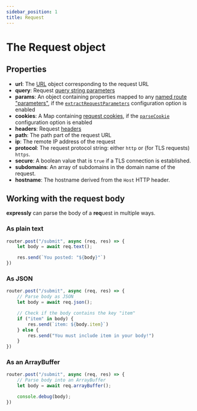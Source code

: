 ```yaml
---
sidebar_position: 1
title: Request
---
```


# The Request object

## Properties

* **url**: The [URL](https://developer.mozilla.org/en-US/docs/Web/API/URL) object corresponding to the request URL
* **query**: Request [query string parameters](search-params.md)
* **params**: An object containing properties mapped to any [named route "parameters"](../routing#path-parameters), if the [`extractRequestParameters`](../config.md#extractRequestParameters) configuration option is enabled
* **cookies**: A Map containing [request cookies](cookies.md#request-cookies), if the [`parseCookie`](../config.md#parseCookie) configuration option is enabled
* **headers**: Request [headers](headers.md)
* **path**: The path part of the request URL
* **ip**: The remote IP address of the request
* **protocol**: The request protocol string: either `http` or (for TLS requests) `https`.
* **secure**: A boolean value that is `true` if a TLS connection is established.
* **subdomains**: An array of subdomains in the domain name of the request.
* **hostname**: The hostname derived from the `Host` HTTP header.

## Working with the request body

**expressly** can parse the body of a **req**uest in multiple ways.

### As plain text

```javascript
router.post("/submit", async (req, res) => {
    let body = await req.text();

    res.send(`You posted: "${body}"`)
})
```

### As JSON

```javascript
router.post("/submit", async (req, res) => {
    // Parse body as JSON
    let body = await req.json();

    // Check if the body contains the key "item"
    if ("item" in body) {
        res.send(`item: ${body.item}`)
    } else {
        res.send("You must include item in your body!")
    }
})
```

### As an ArrayBuffer

```javascript
router.post("/submit", async (req, res) => {
    // Parse body into an ArrayBuffer
    let body = await req.arrayBuffer();

    console.debug(body);
})
```
